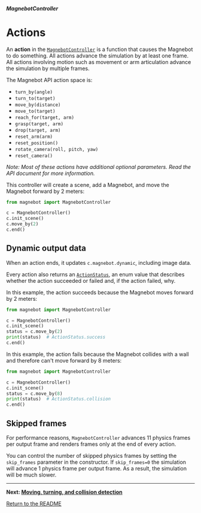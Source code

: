 ##### MagnebotController

# Actions

An **action** in the [`MagnebotController`](../../api/magnebot_controller.md) is a function that causes the Magnebot to do something. All actions advance the simulation by at least one frame. All actions involving motion such as movement or arm articulation advance the simulation by multiple frames.

The Magnebot API action space is:

- `turn_by(angle)`
- `turn_to(target)`
- `move_by(distance)`
- `move_to(target)`
- `reach_for(target, arm)`
- `grasp(target, arm)`
- `drop(target, arm)`
- `reset_arm(arm)`
- `reset_position()`
- `rotate_camera(roll, pitch, yaw)`
- `reset_camera()`

*Note:  Most of these actions have additional optional parameters. Read the API document for more information.*

This controller will create a scene, add a Magnebot, and move the Magnebot forward by 2 meters:

```python
from magnebot import MagnebotController

c = MagnebotController()
c.init_scene()
c.move_by(2)
c.end()
```

## Dynamic output data

When an action ends, it updates `c.magnebot.dynamic`, including image data.

Every action also returns an [`ActionStatus`](../../api/action_status.md), an enum value that describes whether the action succeeded or failed and, if the action failed, why.

In this example, the action succeeds because the Magnebot moves forward by 2 meters:

```python
from magnebot import MagnebotController

c = MagnebotController()
c.init_scene()
status = c.move_by(2)
print(status)  # ActionStatus.success
c.end()
```

In this example, the action fails because the Magnebot collides with a wall and therefore can't move forward by 8 meters:

```python
from magnebot import MagnebotController

c = MagnebotController()
c.init_scene()
status = c.move_by(8)
print(status)  # ActionStatus.collision
c.end()
```

## Skipped frames

For performance reasons, `MagnebotController` advances 11 physics frames per output frame and renders frames only at the end of every action.

You can control the number of skipped physics frames by setting the `skip_frames` parameter in the constructor. If `skip_frames=0` the simulation will advance 1 physics frame per output frame. As a result, the simulation will be much slower.

***

**Next: [Moving, turning, and collision detection](movement.md)**

[Return to the README](../../../README.md)

